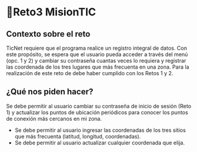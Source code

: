 # 🚀Reto3 MisionTIC
## Contexto sobre el reto
TicNet requiere que el programa realice un registro integral de datos. Con este propósito, se espera que el usuario pueda acceder a través del menú (opc. 1 y 2) y 
cambiar su contraseña cuantas veces lo requiera y registrar las coordenada de los tres lugares que más frecuenta en una zona.
Para la realización de este reto de debe haber cumplido con los Retos 1 y 2.
## ¿Qué nos piden hacer?
Se debe permitir al usuario cambiar su contraseña de inicio de sesión (Reto 1) y actualizar los puntos de ubicación periódicos para conocer los puntos de 
conexión más cercanos en mi zona.
- Se debe permitir al usuario ingresar las coordenadas de los tres sitios que más frecuenta (latitud, longitud, coordenadas).
- Se debe permitir al usuario actualizar cualquier coordenada que elija.
